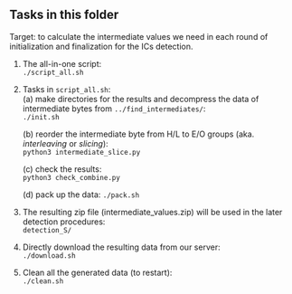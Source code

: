 ## Tasks in this folder

Target: to calculate the intermediate values we need in each round of initialization and finalization for the ICs detection.  

1. The all-in-one script:  
	`./script_all.sh`  

2. Tasks in `script_all.sh`:  
	(a) make directories for the results and decompress the data of intermediate bytes from `../find_intermediates/`:  
		`./init.sh`  

	(b) reorder the intermediate byte from H/L to E/O groups (aka. _interleaving_ or _slicing_):  
		`python3 intermediate_slice.py`  

	(c) check the results:  
		`python3 check_combine.py`

	(d) pack up the data:
		`./pack.sh`  

4. The resulting zip file (intermediate_values.zip) will be used in the later detection procedures:  
	`detection_S/`  

5. Directly download the resulting data from our server:  
	`./download.sh`  

6. Clean all the generated data (to restart):  
	`./clean.sh`  

 
